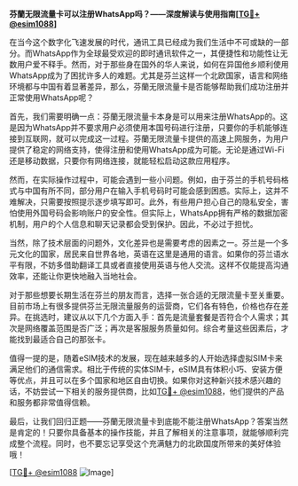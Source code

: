 **芬蘭无限流量卡可以注册WhatsApp吗？——深度解读与使用指南[[TG💪+ @esim1088](https://t.me/s/esim1088)]**

在当今这个数字化飞速发展的时代，通讯工具已经成为我们生活中不可或缺的一部分。而WhatsApp作为全球最受欢迎的即时通讯软件之一，其便捷性和功能性让无数用户爱不释手。然而，对于那些身在国外的华人来说，如何在异国他乡顺利使用WhatsApp成为了困扰许多人的难题。尤其是芬兰这样一个北欧国家，语言和网络环境都与中国有着显著差异，那么，芬蘭无限流量卡是否能够帮助我们成功注册并正常使用WhatsApp呢？

首先，我们需要明确一点：芬蘭无限流量卡本身是可以用来注册WhatsApp的。这是因为WhatsApp并不要求用户必须使用本国号码进行注册，只要你的手机能够连接到互联网，就可以完成这一过程。芬蘭无限流量卡提供的高速上网服务，为用户提供了稳定的网络支持，使得注册和使用WhatsApp成为可能。无论是通过Wi-Fi还是移动数据，只要你有网络连接，就能轻松启动这款应用程序。

然而，在实际操作过程中，可能会遇到一些小问题。例如，由于芬兰的手机号码格式与中国有所不同，部分用户在输入手机号码时可能会感到困惑。实际上，这并不难解决，只需要按照提示逐步填写即可。此外，有些用户担心自己的隐私安全，害怕使用外国号码会影响账户的安全性。但实际上，WhatsApp拥有严格的数据加密机制，用户的个人信息和聊天记录都会受到保护。因此，不必过于担忧。

当然，除了技术层面的问题外，文化差异也是需要考虑的因素之一。芬兰是一个多元文化的国家，居民来自世界各地，英语在这里是通用的语言。如果你的芬兰语水平有限，不妨多借助翻译工具或者直接使用英语与他人交流。这样不仅能提高沟通效率，还能让你更快地融入当地社会。

对于那些想要长期生活在芬兰的朋友而言，选择一张合适的无限流量卡至关重要。目前市场上有很多提供芬兰无限流量服务的运营商，它们各有特色，价格也存在差异。在挑选时，建议从以下几个方面入手：首先是流量套餐是否符合个人需求；其次是网络覆盖范围是否广泛；再次是客服服务质量如何。综合考量这些因素后，才能找到最适合自己的那张卡。

值得一提的是，随着eSIM技术的发展，现在越来越多的人开始选择虚拟SIM卡来满足他们的通信需求。相比于传统的实体SIM卡，eSIM具有体积小巧、安装方便等优点，并且可以在多个国家和地区自由切换。如果你对这种新兴技术感兴趣的话，不妨尝试一下相关的服务提供商，比如[TG💪+ @esim1088](https://t.me/s/esim1088)，他们提供的产品和服务都非常值得信赖。

最后，让我们回归正题——芬蘭无限流量卡到底能不能注册WhatsApp？答案当然是肯定的！只要你具备基本的操作技能，并且了解相关的注意事项，就能够顺利完成整个流程。同时，也不要忘记享受这个充满魅力的北欧国度所带来的美好体验哦！

[[TG💪+ @esim1088](https://t.me/s/esim1088) ![Image](https://i.postimg.cc/4NQfJmqS/Snipaste-2025-05-13-00-14-12.png)]